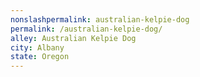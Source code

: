 ```yaml
---
﻿nonslashpermalink: australian-kelpie-dog
permalink: /australian-kelpie-dog/
alley: Australian Kelpie Dog
city: Albany
state: Oregon
---
```

